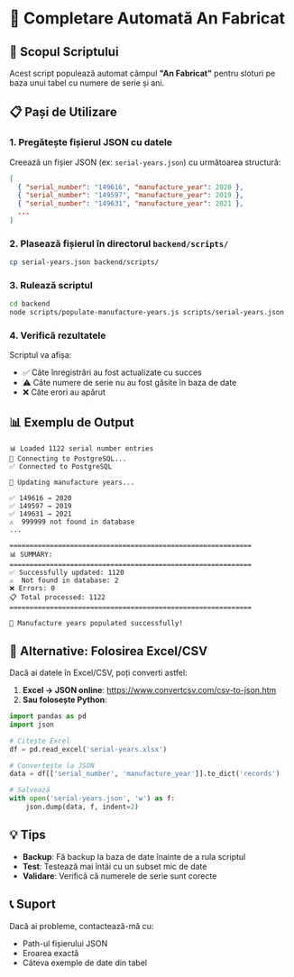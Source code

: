 # 📅 Completare Automată An Fabricat

## 🎯 Scopul Scriptului

Acest script populează automat câmpul **"An Fabricat"** pentru sloturi pe baza unui tabel cu numere de serie și ani.

## 📋 Pași de Utilizare

### 1. Pregătește fișierul JSON cu datele

Creează un fișier JSON (ex: `serial-years.json`) cu următoarea structură:

```json
[
  { "serial_number": "149616", "manufacture_year": 2020 },
  { "serial_number": "149597", "manufacture_year": 2019 },
  { "serial_number": "149631", "manufacture_year": 2021 },
  ...
]
```

### 2. Plasează fișierul în directorul `backend/scripts/`

```bash
cp serial-years.json backend/scripts/
```

### 3. Rulează scriptul

```bash
cd backend
node scripts/populate-manufacture-years.js scripts/serial-years.json
```

### 4. Verifică rezultatele

Scriptul va afișa:
- ✅ Câte înregistrări au fost actualizate cu succes
- ⚠️ Câte numere de serie nu au fost găsite în baza de date
- ❌ Câte erori au apărut

## 📊 Exemplu de Output

```
📊 Loaded 1122 serial number entries
🔌 Connecting to PostgreSQL...
✅ Connected to PostgreSQL

🔄 Updating manufacture years...

✅ 149616 → 2020
✅ 149597 → 2019
✅ 149631 → 2021
⚠️  999999 not found in database
...

============================================================
📊 SUMMARY:
============================================================
✅ Successfully updated: 1120
⚠️  Not found in database: 2
❌ Errors: 0
📋 Total processed: 1122
============================================================

🎉 Manufacture years populated successfully!
```

## 🔧 Alternative: Folosirea Excel/CSV

Dacă ai datele în Excel/CSV, poți converti astfel:

1. **Excel → JSON online**: https://www.convertcsv.com/csv-to-json.htm
2. **Sau folosește Python**:

```python
import pandas as pd
import json

# Citește Excel
df = pd.read_excel('serial-years.xlsx')

# Convertește la JSON
data = df[['serial_number', 'manufacture_year']].to_dict('records')

# Salvează
with open('serial-years.json', 'w') as f:
    json.dump(data, f, indent=2)
```

## 💡 Tips

- **Backup**: Fă backup la baza de date înainte de a rula scriptul
- **Test**: Testează mai întâi cu un subset mic de date
- **Validare**: Verifică că numerele de serie sunt corecte

## 📞 Suport

Dacă ai probleme, contactează-mă cu:
- Path-ul fișierului JSON
- Eroarea exactă
- Câteva exemple de date din tabel

